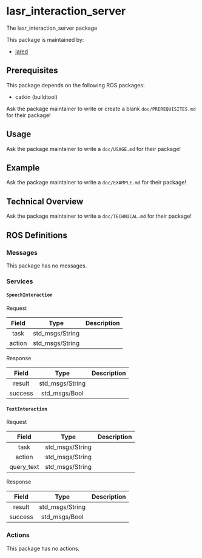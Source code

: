 # lasr_interaction_server

The lasr_interaction_server package

This package is maintained by:
- [jared](jared@todo.todo)

## Prerequisites

This package depends on the following ROS packages:
- catkin (buildtool)

Ask the package maintainer to write or create a blank `doc/PREREQUISITES.md` for their package!

## Usage

Ask the package maintainer to write a `doc/USAGE.md` for their package!

## Example

Ask the package maintainer to write a `doc/EXAMPLE.md` for their package!

## Technical Overview

Ask the package maintainer to write a `doc/TECHNICAL.md` for their package!

## ROS Definitions

### Messages

This package has no messages.

### Services

#### `SpeechInteraction`

Request

| Field | Type | Description |
|:-:|:-:|---|
| task | std_msgs/String |  |
| action | std_msgs/String |  |

Response

| Field | Type | Description |
|:-:|:-:|---|
| result | std_msgs/String |  |
| success | std_msgs/Bool |  |

#### `TextInteraction`

Request

| Field | Type | Description |
|:-:|:-:|---|
| task | std_msgs/String |  |
| action | std_msgs/String |  |
| query_text | std_msgs/String |  |

Response

| Field | Type | Description |
|:-:|:-:|---|
| result | std_msgs/String |  |
| success | std_msgs/Bool |  |


### Actions

This package has no actions.
